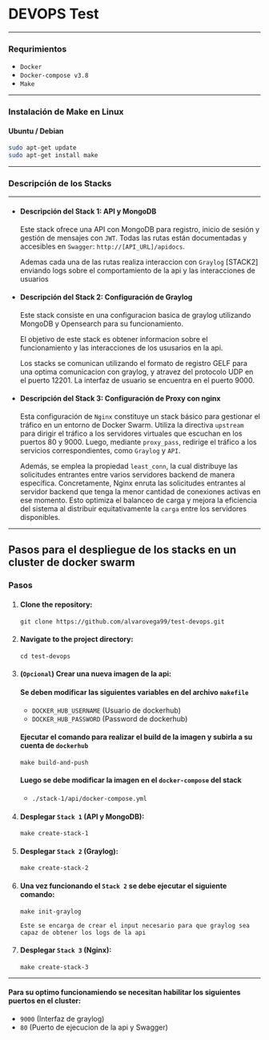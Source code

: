# DEVOPS Test
---

### Requrimientos

- `Docker`
- `Docker-compose v3.8`
- `Make`

---

### Instalación de Make en Linux

#### Ubuntu / Debian

```bash
sudo apt-get update
sudo apt-get install make
```
---
### Descripción de los Stacks
---
-  #### Descripción del Stack 1: API y MongoDB

    Este stack ofrece una API con MongoDB para registro, inicio de sesión y gestión de mensajes con `JWT`. Todas las rutas están documentadas y accesibles en 
    `Swagger`: `http://[API_URL]/apidocs`.

    Ademas cada una de las rutas realiza interaccion con `Graylog` [STACK2] enviando logs sobre el comportamiento de la api y las interacciones de usuarios

-  #### Descripción del Stack 2: Configuración de Graylog
    Este stack consiste en una configuracion basica de graylog utilizando MongoDB y Opensearch para su funcionamiento.

    El objetivo de este stack es obtener informacion sobre el funcionamiento y las interacciones de los ususarios en la api.

    Los stacks se comunican utilizando el formato de registro GELF para una optima comunicacion con graylog, y atravez del protocolo UDP en el puerto 12201. 
    La interfaz de usuario se encuentra en el puerto 9000.

-  #### Descripción del Stack 3: Configuración de Proxy con nginx
    Esta configuración de `Nginx` constituye un stack básico para gestionar el tráfico en un entorno de Docker Swarm. Utiliza la directiva `upstream` para dirigir el tráfico a los servidores virtuales que escuchan en los puertos 80 y 9000. Luego, mediante `proxy_pass`, redirige el tráfico a los servicios correspondientes, como `Graylog` y `API`.

    Además, se emplea la propiedad `least_conn`, la cual distribuye las solicitudes entrantes entre varios servidores backend de manera específica. Concretamente, Nginx enruta las solicitudes entrantes al servidor backend que tenga la menor cantidad de conexiones activas en ese momento. Esto optimiza el balanceo de carga y mejora la eficiencia del sistema al distribuir equitativamente la `carga` entre los servidores disponibles.

---
## Pasos para el despliegue de los stacks en un cluster de docker swarm

### Pasos

1. #### Clone the repository:
    ```
    git clone https://github.com/alvarovega99/test-devops.git
    ```

2. #### Navigate to the project directory:
    ```
    cd test-devops
    ```

3. #### (`Opcional`) Crear una nueva imagen de la api:
    #### Se deben modificar las siguientes variables en del archivo `makefile`

    - `DOCKER_HUB_USERNAME` (Usuario de dockerhub)
    - `DOCKER_HUB_PASSWORD` (Password de dockerhub)

    #### Ejecutar el comando para realizar el build de la imagen y subirla a su cuenta de `dockerhub`
  
    ```
    make build-and-push
    ```

    #### Luego se debe modificar la imagen en el `docker-compose` del stack
    - `./stack-1/api/docker-compose.yml`



4. #### Desplegar `Stack 1` (API y MongoDB):
    ```
    make create-stack-1
    ```

5. #### Desplegar `Stack 2` (Graylog):
    ```
    make create-stack-2
    ```

6. #### Una vez funcionando el `Stack 2` se debe ejecutar el siguiente comando:
    ```
    make init-graylog
    ```
    `Este se encarga de crear el input necesario para que graylog sea capaz de obtener los logs de la api`

7. #### Desplegar `Stack 3` (Nginx):
    ```
    make create-stack-3
    ```
---
#### Para su optimo funcionamiendo se necesitan habilitar los siguientes puertos en el cluster:

- `9000` (Interfaz de graylog)
- `80` (Puerto de ejecucion de la api y Swagger)
